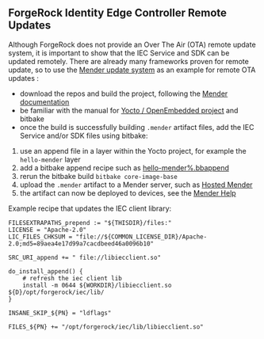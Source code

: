 ## ForgeRock Identity Edge Controller Remote Updates

Although ForgeRock does not provide an Over The Air (OTA) remote update system, it is important to show that the IEC
Service and SDK can be updated remotely. There are already many frameworks proven for remote update, so to use the 
[Mender update system](https://docs.mender.io/) as an example for remote OTA updates :

* download the repos and build the project, following the [Mender documentation](https://docs.mender.io/1.7/artifacts)
* be familiar with the manual for [Yocto / OpenEmbedded project](https://www.yoctoproject.org/docs/) and bitbake
* once the build is successfully building `.mender` artifact files, add the IEC Service and/or SDK files using bitbake:
1. use an append file in a layer within the Yocto project, for example the `hello-mender` layer
1. add a bitbake append recipe such as [hello-mender%.bbappend](attachments/hello-mender%25.bbappend)
1. rerun the bitbake build `bitbake core-image-base`
1. upload the `.mender` artifact to a Mender server, such as [Hosted Mender](https://hosted.mender.io/ui/#/)
1. the artifact can now be deployed to devices, see the [Mender Help](https://hosted.mender.io/ui/#/help)

Example recipe that updates the IEC client library:
```
FILESEXTRAPATHS_prepend := "${THISDIR}/files:"
LICENSE = "Apache-2.0"
LIC_FILES_CHKSUM = "file://${COMMON_LICENSE_DIR}/Apache-2.0;md5=89aea4e17d99a7cacdbeed46a0096b10"

SRC_URI_append += " file://libiecclient.so"

do_install_append() {
    # refresh the iec client lib
    install -m 0644 ${WORKDIR}/libiecclient.so ${D}/opt/forgerock/iec/lib/
}

INSANE_SKIP_${PN} = "ldflags"

FILES_${PN} += "/opt/forgerock/iec/lib/libiecclient.so"
```
